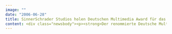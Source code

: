 ```yaml
---
image: ""
date: "2006-06-28"
title: SinnerSchrader Studios holen Deutschen Multimedia Award für das HLX Ladies Special
content: <div class="newsbody"><p><strong>Der renommierte Deutsche Multimedia Award ging heute in der Kategorie E-Commerce an das <a href="http&#58;//www.hlx.com/woman/">"HLX Ladies Special"</a> der SinnerSchrader Studios. Bei der Preisverleihung wurden insbesondere die Qualität der Kreativ-Leistung und der konzeptionelle Ansatz hervorgehoben, der die Möglichkeiten der Zielgruppen-Segmentierung optimal nutzt.</strong></p><p>Hapag-Lloyd Express - einer der größten deutschen Low Cost Carrier - ist der Idee der Studios gefolgt, mit einer Kampagne das klar umrissene Segment der weiblichen Fluggäste zu fokussieren. "Im hart umkämpften Reisemarkt ist es wichtig, sich von der Konkurrenz aufmerksamkeitsstark abzuheben", so der Kommentar der Jury. "Und das ist den Studios mit dem HLX Ladies Special optimal gelungen."</p><p>Das HLX Ladies Special motiviert Frauen zwischen 20 und 45 Jahren zur Buchung von Kurztrips ins europäische Ausland, indem es die Optik und Haptik von Print-Titeln mit den Möglichkeiten der Flash-Programmierung verbindet. Der User durchblättert das Special wie eine Zeitschrift, die aufwendig gestalteten Illustrationen sind effektvoll animiert. Auf diese Weise wird nicht nur Aufmerksamkeit geweckt, sondern die Animationen transportieren auch das Feeling der Themenwelten, in die sich das HLX Ladies Special gliedert&#58; Von Shopping über Genuss bis hin zu Romantik und Wellness reicht das Spektrum.</p><p>Ein wesentlicher Benefit ist die integrierte Buchung, die durch eine direkte Verknüpfung des Online-Magazins mit dem HLX-System gewährleistet wird. Der Erfolg der Kampagne lässt sich an der Konversionrate klar erkennen&#58; Viermal mehr Besucher werden über das HLX Ladies Special zur Buchung animiert als über die HLX-Site, die ebenfalls von den Studios konzipiert und realisiert wurde. Mit mehr als 3.000 Online-Buchungen täglich gehört sie zu den erfolgreichsten Travel-Sites im Internet.</p><p><a class="news-backlink" href="/de/"><svg class="svg-ico svg-ico--arrow-left"><use xlink&#58;href="#arrow-down"></use></svg>Zurück zur Presse Übersicht</a></p></div>
---
```

